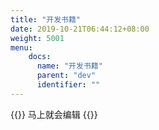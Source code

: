 ```yaml
---
title: "开发书籍"
date: 2019-10-21T06:44:12+08:00
weight: 5001
menu:
    docs:
      name: "开发书籍"
      parent: "dev"
      identifier: ""
---
```



{{<adm type="tip" title="提醒" >}}
马上就会编辑
{{</adm >}}